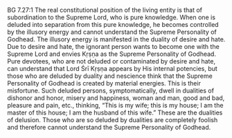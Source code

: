 BG 7.27:1	The real constitutional position of the living entity is that of subordination to the Supreme Lord, who is pure knowledge. When one is deluded into separation from this pure knowledge, he becomes controlled by the illusory energy and cannot understand the Supreme Personality of Godhead. The illusory energy is manifested in the duality of desire and hate. Due to desire and hate, the ignorant person wants to become one with the Supreme Lord and envies Kṛṣṇa as the Supreme Personality of Godhead. Pure devotees, who are not deluded or contaminated by desire and hate, can understand that Lord Śrī Kṛṣṇa appears by His internal potencies, but those who are deluded by duality and nescience think that the Supreme Personality of Godhead is created by material energies. This is their misfortune. Such deluded persons, symptomatically, dwell in dualities of dishonor and honor, misery and happiness, woman and man, good and bad, pleasure and pain, etc., thinking, “This is my wife; this is my house; I am the master of this house; I am the husband of this wife.” These are the dualities of delusion. Those who are so deluded by dualities are completely foolish and therefore cannot understand the Supreme Personality of Godhead.